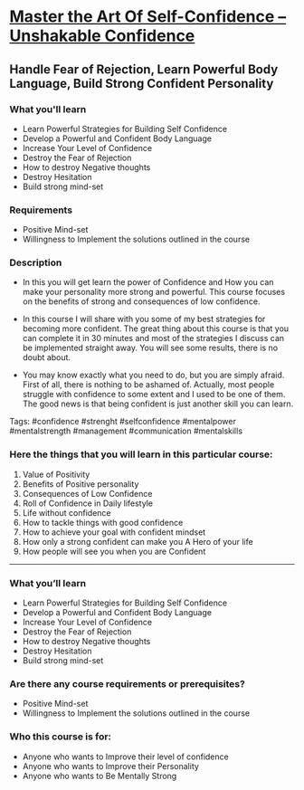 # [Master the Art Of Self-Confidence – Unshakable Confidence](https://www.udemy.com/course/power-of-confidence-full-course2022/)
## Handle Fear of Rejection, Learn Powerful Body Language, Build Strong Confident Personality

### What you'll learn
- Learn Powerful Strategies for Building Self Confidence
- Develop a Powerful and Confident Body Language
- Increase Your Level of Confidence
- Destroy the Fear of Rejection
- How to destroy Negative thoughts
- Destroy Hesitation
- Build strong mind-set

### Requirements
- Positive Mind-set
- Willingness to Implement the solutions outlined in the course

### Description
- In this you will get learn the power of Confidence and How you can make your personality more strong and powerful. This course focuses on the benefits of strong and consequences of low confidence.

- In this course I will share with you some of my best strategies for becoming more confident. The great thing about this course is that you can complete it in 30 minutes and most of the strategies I discuss can be implemented straight away. You will see some results, there is no doubt about.

- You may know exactly what you need to do, but you are simply afraid. First of all, there is nothing to be ashamed of. Actually, most people struggle with confidence to some extent and I used to be one of them. The good news is that being confident is just another skill you can learn.

Tags: #confidence #strenght #selfconfidence #mentalpower #mentalstrength #management #communication #mentalskills

### Here the things that you will learn in this particular course:

1. Value of Positivity
2. Benefits of Positive personality
3. Consequences of Low Confidence
4. Roll of Confidence in Daily lifestyle
5. Life without confidence
6. How to tackle things with  good confidence
7. How to achieve your goal with confident mindset
8. How only a strong confident can make you A Hero of your life
9. How people will see you when you are Confident

---

### What you’ll learn
- Learn Powerful Strategies for Building Self Confidence
- Develop a Powerful and Confident Body Language
- Increase Your Level of Confidence
- Destroy the Fear of Rejection
- How to destroy Negative thoughts
- Destroy Hesitation
- Build strong mind-set

### Are there any course requirements or prerequisites?
- Positive Mind-set
- Willingness to Implement the solutions outlined in the course

### Who this course is for:
- Anyone who wants to Improve their level of confidence
- Anyone who wants to Improve their Personality
- Anyone who wants to Be Mentally Strong
